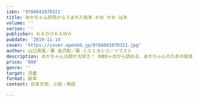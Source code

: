 ```yaml
---
isbn: '9784041070321'
title: あかちゃん研究からうまれた絵本 かお かお ばあ
volume: ''
series: ''
publisher: ＫＡＤＯＫＡＷＡ
pubdate: '2019-11-14'
cover: 'https://cover.openbd.jp/9784041070321.jpg'
author: 山口真美／著 金沢創／著 ミスミヨシコ／イラスト
description: あかちゃんは顔が大好き！ 0歳0ヶ月から読める、あかちゃんのための絵本
price: '980'
genre: ''
target: 児童
format: 絵本
content: 日本文学、小説・物語

---
```

